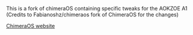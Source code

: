 This is a fork of chimeraOS containing specific tweaks for the AOKZOE A1 
(Credits to Fabianoshz/chimeraos fork of ChimeraOS for the changes)

[ChimeraOS website](https://chimeraos.org)
